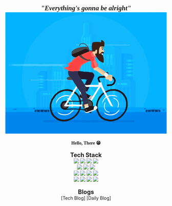 <div align="center">
    <span style="font-family: 'Lucida Console'; font-weight: bold; font-size: 1.5em; font-style: oblique">
    "Everything's gonna be alright"
    </span>
</div>

<div align="center">
    <img src="/img/cycling_hipster.gif"/>
</div>
<br/>

<div align="center">
    <span style="font-family: 'Lucida Console'; font-weight: bold;">
    Hello, There 😁
    </span>
</div>
<br/>

<div align="center">
    <span style="font-weight: bold; font-size: 1.3em">Tech Stack</span>
</div>

<div align="center">
<img src="https://img.shields.io/badge/C-A8B9CC?style=for-the-badge&logo=c&logoColor=white">
<img src="https://img.shields.io/badge/CPP-00599C?style=for-the-badge&logo=cplusplus&logoColor=white">
<img src="https://img.shields.io/badge/JAVA-007396?style=for-the-badge&logo=java&logoColor=white">
<img src="https://img.shields.io/badge/Python-3776AB?style=for-the-badge&logo=python&logoColor=white">
</div>
<div align="center">
<img src="https://img.shields.io/badge/Spring-6DB33F?style=for-the-badge&logo=Spring&logoColor=white">
<img src="https://img.shields.io/badge/oracle-F80000?style=for-the-badge&logo=oracle&logoColor=white">
<img src="https://img.shields.io/badge/mysql-4479A1?style=for-the-badge&logo=mysql&logoColor=white">
</div>
<div align="center">
<img src="https://img.shields.io/badge/javascript-F7DF1E?style=for-the-badge&logo=javascript&logoColor=black">
<img src="https://img.shields.io/badge/vue.js-4FC08D?style=for-the-badge&logo=vue.js&logoColor=white">
<img src="https://img.shields.io/badge/html-E34F26?style=for-the-badge&logo=html5&logoColor=white">
<img src="https://img.shields.io/badge/css-1572B6?style=for-the-badge&logo=css3&logoColor=white">
</div>
<div align="center">
<img src="https://img.shields.io/badge/github-181717?style=for-the-badge&logo=github&logoColor=white">
<img src="https://img.shields.io/badge/linux-FCC624?style=for-the-badge&logo=linux&logoColor=black">
<img src="https://img.shields.io/badge/amazon aws-232F3E?style=for-the-badge&logo=amazonaws&logoColor=white">
<img src="https://img.shields.io/badge/apache tomcat-F8DC75?style=for-the-badge&logo=apachetomcat&logoColor=black">
</div>

<br/>
<div align="center">
    <span style="font-weight: bold; font-size: 1.3em">Blogs</span>
</div>
<div align="center">
    <a ref="https://wch18735.github.io/">[Tech Blog]</a>
    <a ref="https://blog.naver.com/wch18735">[Daily Blog]</a>
</div>